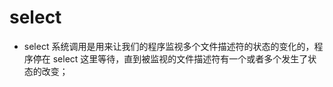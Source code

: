 # select
+ select 系统调用是用来让我们的程序监视多个文件描述符的状态的变化的，程序停在 select 这里等待，直到被监视的文件描述符有一个或者多个发生了状态的改变；


[](https://andyguo.blog.csdn.net/article/details/113117639)